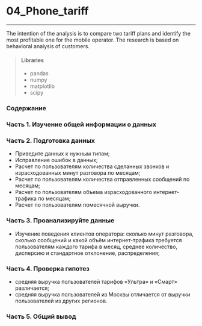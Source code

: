 # 04_Phone_tariff
________________________________________

The intention of the analysis is to compare two tariff plans and identify the most profitable one for the mobile operator. The research is based on behavioral analysis of customers.

>#### Libraries
>* pandas
>* numpy
>* matplotlib
>* scipy

### Содержание

### Часть 1. Изучение общей информации о данных

### Часть 2. Подготовка данных
* Приведите данных к нужным типам;
* Исправление ошибок в данных;
* Расчет по пользователям количества сделанных звонков и израсходованных минут разговора по месяцам;
* Расчет по пользователям количества отправленных сообщений по месяцам;
* Расчет по пользователям объема израсходованного интернет-трафика по месяцам;
* Расчет по пользователям помесячной выручки.

### Часть 3. Проанализируйте данные
* Изучение поведения клиентов оператора: сколько минут разговора, сколько сообщений и какой объём интернет-трафика требуется пользователям каждого тарифа в месяц, среднее количество, дисперсию и стандартное отклонение, распределения;

### Часть 4. Проверка гипотез
* средняя выручка пользователей тарифов «Ультра» и «Смарт» различается;
* средняя выручка пользователей из Москвы отличается от выручки пользователей из других регионов.

### Часть 5. Общий вывод
